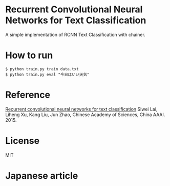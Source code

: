 # Recurrent Convolutional Neural Networks for Text Classification

A simple implementation of RCNN Text Classification with chainer.

# How to run

```
$ python train.py train data.txt
$ python train.py eval "今日はいい天気"
```

# Reference
[Recurrent convolutional neural networks for text classification](http://dl.acm.org/citation.cfm?id=2886636)
Siwei Lai, Liheng Xu, Kang Liu, Jun Zhao, Chinese Academy of Sciences, China
AAAI. 2015.

# License
MIT

# Japanese article
